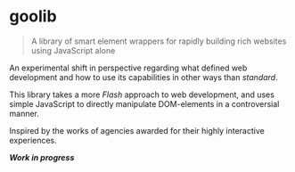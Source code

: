 # goolib
> A library of smart element wrappers for rapidly building rich websites using JavaScript alone

An experimental shift in perspective regarding what defined web development and how to use its capabilities in other ways than _standard_.  

This library takes a more _Flash_ approach to web development, and uses simple JavaScript to directly manipulate DOM-elements in a controversial manner.  

Inspired by the works of agencies awarded for their highly interactive experiences.  

**_Work in progress_**
